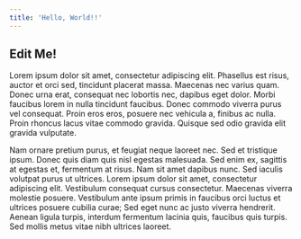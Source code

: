 ```yaml
---
title: 'Hello, World!!'
---
```


## Edit Me!

Lorem ipsum dolor sit amet, consectetur adipiscing elit. Phasellus est risus, auctor et orci sed, tincidunt placerat massa. Maecenas nec varius quam. Donec urna erat, consequat nec lobortis nec, dapibus eget dolor. Morbi faucibus lorem in nulla tincidunt faucibus. Donec commodo viverra purus vel consequat. Proin eros eros, posuere nec vehicula a, finibus ac nulla. Proin rhoncus lacus vitae commodo gravida. Quisque sed odio gravida elit gravida vulputate.

Nam ornare pretium purus, et feugiat neque laoreet nec. Sed et tristique ipsum. Donec quis diam quis nisl egestas malesuada. Sed enim ex, sagittis at egestas et, fermentum at risus. Nam sit amet dapibus nunc. Sed iaculis volutpat purus ut ultrices. Lorem ipsum dolor sit amet, consectetur adipiscing elit. Vestibulum consequat cursus consectetur. Maecenas viverra molestie posuere. Vestibulum ante ipsum primis in faucibus orci luctus et ultrices posuere cubilia curae; Sed eget nunc ac justo viverra hendrerit. Aenean ligula turpis, interdum fermentum lacinia quis, faucibus quis turpis. Sed mollis metus vitae nibh ultrices laoreet.


